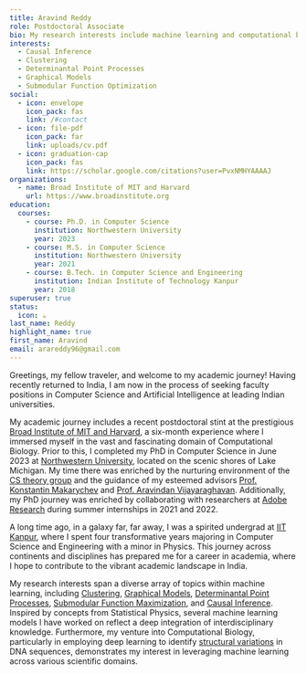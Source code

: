 ```yaml
---
title: Aravind Reddy
role: Postdoctoral Associate
bio: My research interests include machine learning and computational biology.
interests:
  - Causal Inference
  - Clustering
  - Determinantal Point Processes
  - Graphical Models
  - Submodular Function Optimization
social:
  - icon: envelope
    icon_pack: fas
    link: /#contact
  - icon: file-pdf
    icon_pack: far
    link: uploads/cv.pdf
  - icon: graduation-cap
    icon_pack: fas
    link: https://scholar.google.com/citations?user=PvxNMHYAAAAJ
organizations:
  - name: Broad Institute of MIT and Harvard
    url: https://www.broadinstitute.org
education:
  courses:
    - course: Ph.D. in Computer Science
      institution: Northwestern University
      year: 2023
    - course: M.S. in Computer Science
      institution: Northwestern University
      year: 2021
    - course: B.Tech. in Computer Science and Engineering
      institution: Indian Institute of Technology Kanpur
      year: 2018
superuser: true
status:
  icon: ☕️
last_name: Reddy
highlight_name: true
first_name: Aravind
email: arareddy96@gmail.com
---
```

Greetings, my fellow traveler, and welcome to my academic journey! Having recently returned to India, I am now in the process of seeking faculty positions in Computer Science and Artificial Intelligence at leading Indian universities.

My academic journey includes a recent postdoctoral stint at the prestigious [Broad Institute of MIT and Harvard](https://www.broadinstitute.org/), a six-month experience where I immersed myself in the vast and fascinating domain of Computational Biology. Prior to this, I completed my PhD in Computer Science in June 2023 at [Northwestern University](https://www.northwestern.edu/), located on the scenic shores of Lake Michigan. My time there was enriched by the nurturing environment of the [CS theory group](https://theory.cs.northwestern.edu/) and the guidance of my esteemed advisors [Prof. Konstantin Makarychev](https://konstantin.makarychev.net/) and [Prof. Aravindan Vijayaraghavan](https://users.eecs.northwestern.edu/~aravindv/). Additionally, my PhD journey was enriched by collaborating with researchers at [Adobe Research](https://research.adobe.com) during summer internships in 2021 and 2022.

A long time ago, in a galaxy far, far away, I was a spirited undergrad at [IIT Kanpur](https://iitk.ac.in/), where I spent four transformative years majoring in Computer Science and Engineering with a minor in Physics. This journey across continents and disciplines has prepared me for a career in academia, where I hope to contribute to the vibrant academic landscape in India.

My research interests span a diverse array of topics within machine learning, including [Clustering](https://en.wikipedia.org/wiki/Cluster_analysis), [Graphical Models](https://en.wikipedia.org/wiki/Graphical_model), [Determinantal Point Processes](https://arxiv.org/abs/1207.6083), [Submodular Function Maximization](https://www.cs.cmu.edu/afs/.cs.cmu.edu/Web/People/dgolovin/papers/submodular_survey12.pdf), and [Causal Inference](https://en.wikipedia.org/wiki/Causal_inference). Inspired by concepts from Statistical Physics, several machine learning models I have worked on reflect a deep integration of interdisciplinary knowledge. Furthermore, my venture into Computational Biology, particularly in employing deep learning to identify [structural variations](https://en.wikipedia.org/wiki/Structural_variation) in DNA sequences, demonstrates my interest in leveraging machine learning across various scientific domains.
